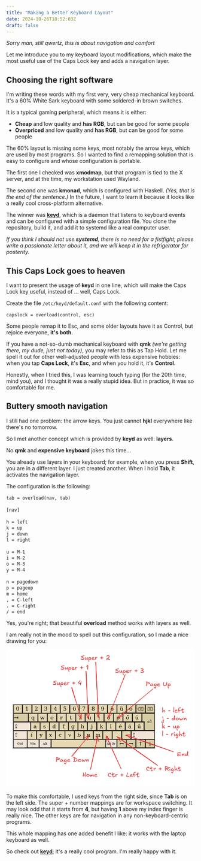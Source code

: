 ```yaml
---
title: "Making a Better Keyboard Layout"
date: 2024-10-26T18:52:03Z
draft: false
---
```


_Sorry man, still qwertz, this is about navigation and comfort_

Let me introduce you to my keyboard layout modifications, which make the most useful use of the Caps Lock key and adds a navigation layer.

<!--more-->

## Choosing the right software

I'm writing these words with my first very, very cheap mechanical keyboard. It's a 60% White Sark keyboard with some soldered-in brown switches.

It is a typical gaming peripheral, which means it is either:

- **Cheap** and low quality and **has RGB**, but can be good for some people
- **Overpriced** and low quality and **has RGB**, but can be good for some people

The 60% layout is missing some keys, most notably the arrow keys, which are used by most programs. So I wanted to find a remapping solution that is easy to configure and whose configuration is portable.

The first one I checked was **xmodmap**, but that program is tied to the X server, and at the time, my workstation used Wayland.

The second one was **kmonad**, which is configured with Haskell. _(Yes, that is the end of the sentence.)_ In the future, I want to learn it because it looks like a really cool cross-platform alternative.

The winner was **[keyd](https://github.com/rvaiya/keyd)**, which is a daemon that listens to keyboard events and can be configured with a simple configuration file. You clone the repository, build it, and add it to systemd like a real computer user.

_If you think I should not use **systemd**, there is no need for a fistfight; please write a passionate letter about it, and we will keep it in the refrigerator for posterity._

## This Caps Lock goes to heaven

I want to present the usage of **keyd** in one line, which will make the Caps Lock key useful, instead of ... well, Caps Lock.

Create the file `/etc/keyd/default.conf` with the following content:

```
capslock = overload(control, esc)
```

Some people remap it to Esc, and some older layouts have it as Control, but rejoice everyone, **it's both**.

If you have a not-so-dumb mechanical keyboard with **qmk** _(we're getting there, my dude, just not today)_, you may refer to this as Tap Hold. Let me spell it out for other well-adjusted people with less expensive hobbies: when you tap **Caps Lock**, it's **Esc**, and when you hold it, it's **Control**.

Honestly, when I tried this, I was learning touch typing (for the 20th time, mind you), and I thought it was a really stupid idea. But in practice, it was so comfortable for me.

## Buttery smooth navigation

I still had one problem: the arrow keys. You just cannot **hjkl** everywhere like there's no tomorrow.

So I met another concept which is provided by **keyd** as well: **layers**.

No **qmk** and **expensive keyboard** jokes this time...

You already use layers in your keyboard; for example, when you press **Shift**, you are in a different layer. I just created another. When I hold **Tab**, it activates the navigation layer.

The configuration is the following:

```
tab = overload(nav, tab)

[nav]

h = left
k = up
j = down
l = right

u = M-1
i = M-2
o = M-3
y = M-4

n = pagedown
p = pageup
m = home
, = C-left
. = C-right
/ = end
```

Yes, you're right; that beautiful **overload** method works with layers as well.

I am really not in the mood to spell out this configuration, so I made a nice drawing for you:

![Navigation Layer](navigation-layer.png)

To make this comfortable, I used keys from the right side, since **Tab** is on the left side. The super + number mappings are for workspace switching. It may look odd that it starts from **4**, but having **1** above my index finger is really nice. The other keys are for navigation in any non-keyboard-centric programs.

This whole mapping has one added benefit I like: it works with the laptop keyboard as well.

So check out **[keyd](https://github.com/rvaiya/keyd)**; it's a really cool program. I'm really happy with it.
